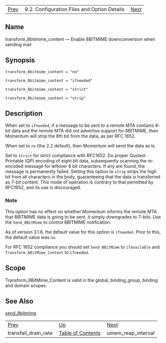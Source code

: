 |     |     |     |
| --- | --- | --- |
| [Prev](conf.ref.transfail_drain_rate)  | 9.2. Configuration Files and Option Details |  [Next](conf.ref.umem_reap_interval.php) |

<a name="conf.ref.transform_8bitmime_content"></a>
## Name

transform_8bitmime_content — Enable 8BITMIME downconversion when sending mail

## Synopsis

`transform_8bitmime_content = "no"`

`transform_8bitmime_content = "ifneeded"`

`transform_8bitmime_content = "strict"`

`transform_8bitmime_content = "strip"`

<a name="idp12308496"></a>
## Description

When set to `ifneeded`, if a message to be sent to a remote MTA contains 8-bit data and the remote MTA did not advertise support for 8BITMIME, then Momentum will strip the 8th bit from the data, as per RFC 1652.

When set to `no` (the 2.2 default), then Momentum will send the data as is.

Set to `strict` for strict compliance with RFC1652\. Do proper Quoted-Printable (QP) encoding of eight bit data, subsequently scanning the re-encoded message for leftover 8 bit characters. If any are found, the message is permanently failed. Setting this option to `strip` strips the high bit from all characters in the body, guaranteeing that the data is transferred as 7-bit content. This mode of operation is contrary to that permitted by RFC1652, and its use is discouraged.

### Note

This option has no effect on whether Momentum informs the remote MTA that 8BITMIME data is going to be sent, it simply downgrades to 7-bits. Use the `Send_8BitMime` to control 8BITMIME notification.

As of version 3.1.6, the default value for this option is `ifneeded`. Prior to this, the default value was `no`.

For RFC 1652 compliance you should set `Send_8BitMime` to `ifavailable` and `Transform_8BitMime_Content` to `ifneeded`.

<a name="idp12319136"></a>
## Scope

Transform_8BitMime_Content is valid in the global, binding_group, binding and domain scopes.

<a name="idp12320832"></a>
## See Also

[send_8bitmime](conf.ref.send_8bitmime "send_8bitmime")

|     |     |     |
| --- | --- | --- |
| [Prev](conf.ref.transfail_drain_rate)  | [Up](conf.ref.files.php) |  [Next](conf.ref.umem_reap_interval.php) |
| transfail_drain_rate  | [Table of Contents](index) |  umem_reap_interval |
